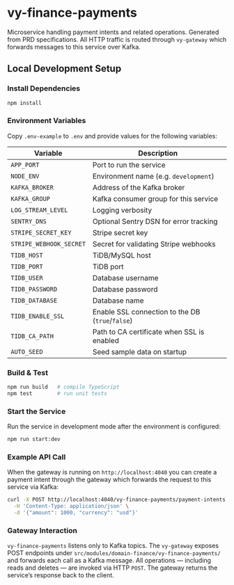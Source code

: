 # vy-finance-payments

Microservice handling payment intents and related operations. Generated from PRD
specifications. All HTTP traffic is routed through `vy-gateway` which forwards
messages to this service over Kafka.

## Local Development Setup

### Install Dependencies

```bash
npm install
```

### Environment Variables

Copy `.env-example` to `.env` and provide values for the following variables:

| Variable | Description |
| --- | --- |
| `APP_PORT` | Port to run the service |
| `NODE_ENV` | Environment name (e.g. `development`) |
| `KAFKA_BROKER` | Address of the Kafka broker |
| `KAFKA_GROUP` | Kafka consumer group for this service |
| `LOG_STREAM_LEVEL` | Logging verbosity |
| `SENTRY_DNS` | Optional Sentry DSN for error tracking |
| `STRIPE_SECRET_KEY` | Stripe secret key |
| `STRIPE_WEBHOOK_SECRET` | Secret for validating Stripe webhooks |
| `TIDB_HOST` | TiDB/MySQL host |
| `TIDB_PORT` | TiDB port |
| `TIDB_USER` | Database username |
| `TIDB_PASSWORD` | Database password |
| `TIDB_DATABASE` | Database name |
| `TIDB_ENABLE_SSL` | Enable SSL connection to the DB (`true`/`false`) |
| `TIDB_CA_PATH` | Path to CA certificate when SSL is enabled |
| `AUTO_SEED` | Seed sample data on startup |

### Build & Test

```bash
npm run build   # compile TypeScript
npm test        # run unit tests
```

### Start the Service

Run the service in development mode after the environment is configured:

```bash
npm run start:dev
```

### Example API Call

When the gateway is running on `http://localhost:4040` you can create a payment
intent through the gateway which forwards the request to this service via Kafka:

```bash
curl -X POST http://localhost:4040/vy-finance-payments/payment-intents \
  -H 'Content-Type: application/json' \
  -d '{"amount": 1000, "currency": "usd"}'
```

### Gateway Interaction

`vy-finance-payments` listens only to Kafka topics. The `vy-gateway` exposes
POST endpoints under `src/modules/domain-finance/vy-finance-payments/` and
forwards each call as a Kafka message. All operations — including reads and
deletes — are invoked via HTTP `POST`. The gateway returns the service’s
response back to the client.
